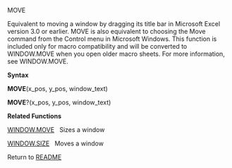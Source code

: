 MOVE

Equivalent to moving a window by dragging its title bar in Microsoft
Excel version 3.0 or earlier. MOVE is also equivalent to choosing the
Move command from the Control menu in Microsoft Windows. This function
is included only for macro compatibility and will be converted to
WINDOW.MOVE when you open older macro sheets. For more information, see
WINDOW.MOVE.

**Syntax**

**MOVE**(x\_pos, y\_pos, window\_text)

**MOVE**?(x\_pos, y\_pos, window\_text)

**Related Functions**

[WINDOW.MOVE](WINDOW.MOVE.md)&nbsp;&nbsp;&nbsp;Sizes a window

[WINDOW.SIZE](WINDOW.SIZE.md)&nbsp;&nbsp;&nbsp;Moves a window



Return to [README](README.md)

